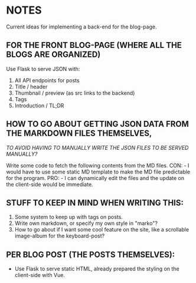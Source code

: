 # NOTES

Current ideas for implementing a back-end for the blog-page.

## FOR THE FRONT BLOG-PAGE (WHERE ALL THE BLOGS ARE ORGANIZED)

Use Flask to serve JSON with:
  1. All API endpoints for posts
  2. Title / header
  3. Thumbnail / preview (as src links to the backend)
  4. Tags
  5. Introduction / TL;DR

## HOW TO GO ABOUT GETTING JSON DATA FROM THE MARKDOWN FILES THEMSELVES,
*TO AVOID HAVING TO MANUALLY WRITE THE JSON FILES TO BE SERVED MANUALLY?*

Write some code to fetch the following contents from the MD files.
  CON:
    - I would have to use some static MD template to make the MD file predictable for the program.
  PRO:
    - I can dynamically edit the files and the update on the client-side would be immediate.

## STUFF TO KEEP IN MIND WHEN WRITING THIS:
  1. Some system to keep up with tags on posts.
  2. Write own markdown, or specify my own style in "marko"?
  3. How to go about if I want some cool feature on the site, like a scrollable image-album for the keyboard-post?

## PER BLOG POST (THE POSTS THEMSELVES):
  - Use Flask to serve static HTML, already prepared the styling on the client-side with Vue.

